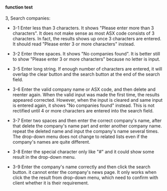 #### function test

3, Search companies:

- 3-1 Enter less than 3 characters. It shows "Please enter more than 3 characters". It does not make sense as most ASX code consists of 3 characters. In fact, the results shows up once 3 characters are entered. It should read "Please enter 3 or more characters" instead.

- 3-2 Enter three spaces. It shows "No companies found". It is better still to show "Please enter 3 or more characters" because no letter is input.

- 3-5 Enter long string. If enough number of characters are entered, it will overlap the clear button and the search button at the end of the search field.

- 3-6 Enter the valid company name or ASX code, and then delete and reenter again. When the valid input was made the first time, the results appeared corrected. However, when the input is cleared and same input is entered again, it shows "No companies found" instead. This is not rectified until 4 or more characters are entered into the search field.

- 3-7 Enter two spaces and then enter the correct company's name, after that delete the company's name part and enter another company name. repeat the deleted name and input the company's name several times. The drop-down menu does not change to related lists even if the company's names are quite different.

- 3-8 Enter the special character only like "#" and it could show some result in the drop-down menu.

- 3-9 Enter the company's name correctly and then click the search button. it cannot enter the company's news page. It only works when click the the result from drop-down menu, which need to confirm with client whether it is their requirement.
